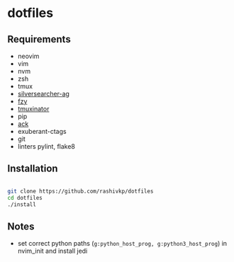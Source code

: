 # dotfiles

## Requirements

- neovim
- vim
- nvm
- zsh
- tmux
- [silversearcher-ag](https://github.com/ggreer/the_silver_searcher)
- [fzy](https://github.com/jhawthorn/fzy)
- [tmuxinator](https://github.com/tmuxinator/tmuxinator)
- pip
- [ack](https://beyondgrep.com/install/) 
- exuberant-ctags
- git
- linters pylint, flake8


## Installation

```sh

git clone https://github.com/rashivkp/dotfiles
cd dotfiles
./install
```

## Notes

- set correct python paths (`g:python_host_prog, g:python3_host_prog`) in nvim_init and install jedi
